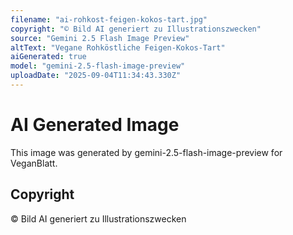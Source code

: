 ```yaml
---
filename: "ai-rohkost-feigen-kokos-tart.jpg"
copyright: "© Bild AI generiert zu Illustrationszwecken"
source: "Gemini 2.5 Flash Image Preview"
altText: "Vegane Rohköstliche Feigen-Kokos-Tart"
aiGenerated: true
model: "gemini-2.5-flash-image-preview"
uploadDate: "2025-09-04T11:34:43.330Z"
---
```


# AI Generated Image

This image was generated by gemini-2.5-flash-image-preview for VeganBlatt.

## Copyright
© Bild AI generiert zu Illustrationszwecken
